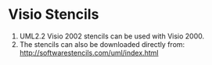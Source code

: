 # Visio Stencils 

1. UML2.2 Visio 2002 stencils can be used with Visio 2000.
2. The stencils can also be downloaded directly from: \
http://softwarestencils.com/uml/index.html
